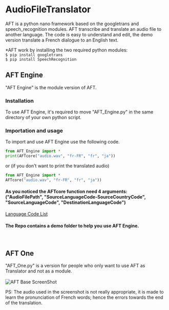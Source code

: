 # AudioFileTranslator
AFT is a python nano framework based on the googletrans and speech_recognition modules. AFT transcribe and translate an audio file to another language. The code is easy to understand and edit, the demo version translate a French dialogue to an English text.

*AFT work by installing the two required python modules:
</br>`$ pip install googletrans`
</br>`$ pip install SpeechRecognition`

## AFT Engine
"AFT Engine" is the module version of AFT. 
### Installation
To use AFT Engine, it's required to move "AFT_Engine.py" in the same directory of your own python script.
### Importation and usage
To import and use AFT Engine use the following code.</br>
```python
from AFT_Engine import *
print(AFTcore("audio.wav", "fr-FR", "fr", "ja"))
```
or (if you don't want to print the translated audio)</br>
```python
from AFT_Engine import *
AFTcore("audio.wav", "fr-FR", "fr", "ja"))
```
#### As you noticed the AFTcore function need 4 arguments: </br> ("AudioFilePath", "SourceLanguageCode-SourceCountryCode", "SourceLanguageCode", "DestinationLanguageCode")
[Language Code List](https://cloud.google.com/translate/docs/languages "Language Code List")</br>
#### The Repo contains a demo folder to help you use AFT Engine.

</br>

## AFT One
"AFT_One.py" is a version for people who only want to use AFT as Translator and not as a module. </br> </br>
![AFT Base ScreenShot](https://raw.githubusercontent.com/nnnzo/Ressources/master/img/Capture%20d%E2%80%99e%CC%81cran%202020-08-02%20a%CC%80%2012.28.09.png)

PS: The audio used in the screenshot is not really appropriate, it is made to learn the pronunciation of French words; hence the errors towards the end of the translation.
